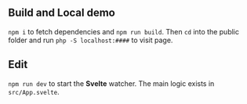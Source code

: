 ## Build and Local demo
`npm i` to fetch dependencies and `npm run build`. Then `cd` into the public folder and run `php -S localhost:####` to visit page.

## Edit
`npm run dev` to start the **Svelte** watcher. The main logic exists in `src/App.svelte`.
